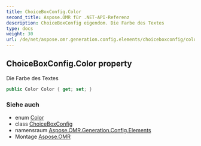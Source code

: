 ```yaml
---
title: ChoiceBoxConfig.Color
second_title: Aspose.OMR für .NET-API-Referenz
description: ChoiceBoxConfig eigendom. Die Farbe des Textes
type: docs
weight: 30
url: /de/net/aspose.omr.generation.config.elements/choiceboxconfig/color/
---
```

## ChoiceBoxConfig.Color property

Die Farbe des Textes

```csharp
public Color Color { get; set; }
```

### Siehe auch

* enum [Color](../../../aspose.omr.generation/color/)
* class [ChoiceBoxConfig](../)
* namensraum [Aspose.OMR.Generation.Config.Elements](../../choiceboxconfig/)
* Montage [Aspose.OMR](../../../)


